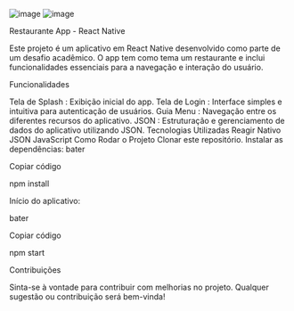 ![image](https://github.com/user-attachments/assets/cc01e264-5859-4e3c-8976-dee8287adae6)
![image](https://github.com/user-attachments/assets/61a007de-8f4f-44bc-9bd6-604a36edd212)


Restaurante App - React Native

Este projeto é um aplicativo em React Native desenvolvido como parte de um desafio acadêmico. O app tem como tema um restaurante e inclui funcionalidades essenciais para a navegação e interação do usuário.

Funcionalidades

Tela de Splash : Exibição inicial do app.
Tela de Login : Interface simples e intuitiva para autenticação de usuários.
Guia Menu : Navegação entre os diferentes recursos do aplicativo.
JSON : Estruturação e gerenciamento de dados do aplicativo utilizando JSON.
Tecnologias Utilizadas
Reagir Nativo
JSON
JavaScript
Como Rodar o Projeto
Clonar este repositório.
Instalar as dependências:
bater


Copiar código

npm install

Início do aplicativo:

bater

Copiar código

npm start

Contribuições

Sinta-se à vontade para contribuir com melhorias no projeto. Qualquer sugestão ou contribuição será bem-vinda!
